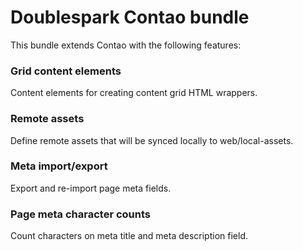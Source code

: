 Doublespark Contao bundle
===========================
This bundle extends Contao with the following features:

### Grid content elements
Content elements for creating content grid HTML wrappers.

### Remote assets
Define remote assets that will be synced locally to web/local-assets.

### Meta import/export
Export and re-import page meta fields.

### Page meta character counts
Count characters on meta title and meta description field.
